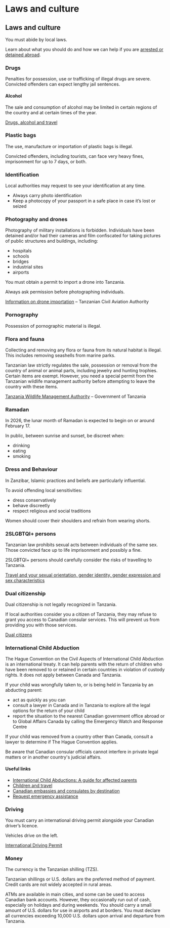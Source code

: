 # Laws and culture

## Laws and culture

You must abide by local laws.

Learn about what you should do and how we can help if you are [arrested or detained abroad](http://travel.gc.ca/assistance/emergency-info/arrest-detention).

### Drugs

Penalties for possession, use or trafficking of illegal drugs are severe. Convicted offenders can expect lengthy jail sentences.

#### Alcohol

The sale and consumption of alcohol may be limited in certain regions of the country and at certain times of the year.

[Drugs, alcohol and travel](https://travel.gc.ca/travelling/health-safety/drugs)

### Plastic bags

The use, manufacture or importation of plastic bags is illegal.

Convicted offenders, including tourists, can face very heavy fines, imprisonment for up to 7 days, or both.

### Identification

Local authorities may request to see your identification at any time.

* Always carry photo identification
* Keep a photocopy of your passport in a safe place in case it’s lost or seized

### Photography and drones

Photography of military installations is forbidden. Individuals have been detained and/or had their cameras and film confiscated for taking pictures of public structures and buildings, including:

* hospitals
* schools
* bridges
* industrial sites
* airports

You must obtain a permit to import a drone into Tanzania.

Always ask permission before photographing individuals.

[Information on drone importation](https://tcaa.go.tz/page?p=RPAS&mn=71&token=95d4551c6f3ea543867b401be335cfbe682e6e7ae90a2042186a2bcaf397caeb23) – Tanzanian Civil Aviation Authority

### Pornography

Possession of pornographic material is illegal.

### Flora and fauna

Collecting and removing any flora or fauna from its natural habitat is illegal. This includes removing seashells from marine parks.

Tanzanian law strictly regulates the sale, possession or removal from the country of animal or animal parts, including jewelry and hunting trophies. Certain items are exempt. However, you need a special permit from the Tanzanian wildlife management authority before attempting to leave the country with these items.

[Tanzania Wildlife Management Authority](https://www.tawa.go.tz/) – Government of Tanzania

### Ramadan

In 2026, the lunar month of Ramadan is expected to begin on or around February 17.

In public, between sunrise and sunset, be discreet when:

* drinking
* eating
* smoking

### Dress and Behaviour

In Zanzibar, Islamic practices and beliefs are particularly influential.

To avoid offending local sensitivities:

* dress conservatively
* behave discreetly
* respect religious and social traditions

Women should cover their shoulders and refrain from wearing shorts.

### 2SLGBTQI+ persons

Tanzanian law prohibits sexual acts between individuals of the same sex. Those convicted face up to life imprisonment and possibly a fine.

2SLGBTQI+ persons should carefully consider the risks of travelling to Tanzania.

[Travel and your sexual orientation, gender identity, gender expression and sex characteristics](https://travel.gc.ca/travelling/health-safety/lgbt-travel)

### Dual citizenship

Dual citizenship is not legally recognized in Tanzania.

If local authorities consider you a citizen of Tanzania, they may refuse to grant you access to Canadian consular services. This will prevent us from providing you with those services.

[Dual citizens](https://travel.gc.ca/travelling/documents/dual-citizenship)

### International Child Abduction

The Hague Convention on the Civil Aspects of International Child Abduction is an international treaty. It can help parents with the return of children who have been removed to or retained in certain countries in violation of custody rights. It does not apply between Canada and Tanzania.

If your child was wrongfully taken to, or is being held in Tanzania by an abducting parent:

* act as quickly as you can
* consult a lawyer in Canada and in Tanzania to explore all the legal options for the return of your child
* report the situation to the nearest Canadian government office abroad or to Global Affairs Canada by calling the Emergency Watch and Response Centre

If your child was removed from a country other than Canada, consult a lawyer to determine if The Hague Convention applies.

Be aware that Canadian consular officials cannot interfere in private legal matters or in another country's judicial affairs.

#### Useful links

* [International Child Abductions: A guide for affected parents](https://travel.gc.ca/travelling/publications/international-child-abductions)
* [Children and travel](https://travel.gc.ca/travelling/children)
* [Canadian embassies and consulates by destination](https://travel.gc.ca/assistance/embassies-consulates)
* [Request emergency assistance](https://travel.gc.ca/assistance/emergency-assistance)

### Driving

You must carry an international driving permit alongside your Canadian driver’s licence.

Vehicles drive on the left.

[International Driving Permit](https://travel.gc.ca/travelling/documents/international-driving-permit)

### Money

The currency is the Tanzanian shilling (TZS).

Tanzanian shillings or U.S. dollars are the preferred method of payment. Credit cards are not widely accepted in rural areas.

ATMs are available in main cities, and some can be used to access Canadian bank accounts. However, they occasionally run out of cash, especially on holidays and during weekends. You should carry a small amount of U.S. dollars for use in airports and at borders. You must declare all currencies exceeding 10,000 U.S. dollars upon arrival and departure from Tanzania.